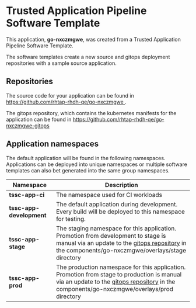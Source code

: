 # Trusted Application Pipeline Software Template

This application, **go-nxczmgwe**, was created from a Trusted Application Pipeline Software Template.

The software templates create a new source and gitops deployment repositories with a sample source application. 

## Repositories

The source code for your application can be found in [https://github.com/rhtap-rhdh-qe/go-nxczmgwe ](https://github.com/rhtap-rhdh-qe/go-nxczmgwe ).
 
The gitops repository, which contains the kubernetes manifests for the application can be found in 
[https://github.com/rhtap-rhdh-qe/go-nxczmgwe-gitops ](https://github.com/rhtap-rhdh-qe/go-nxczmgwe-gitops ) 

## Application namespaces 

The default application will be found in the following namespaces. Applications can be deployed into unique namespaces or multiple software templates can also bet generated into the same group namespaces.  

|  Namespace   |  Description   |  
| -------- | -------- |
| **tssc-app-ci** | The namespace used for CI workloads |
| **tssc-app-development** | The default application during development. Every build will be deployed to this namespace for testing. |
| **tssc-app-stage** | The staging namespace for this application. Promotion from development to stage is manual via an update to the [gitops repository](https://github.com/rhtap-rhdh-qe/go-nxczmgwe-gitops ) in the components/go-nxczmgwe/overlays/stage directory |
| **tssc-app-prod** | The production namespace for this application. Promotion from stage to production is manual via an update to the [gitops repository](https://github.com/rhtap-rhdh-qe/go-nxczmgwe-gitops ) in the components/go-nxczmgwe/overlays/prod directory |